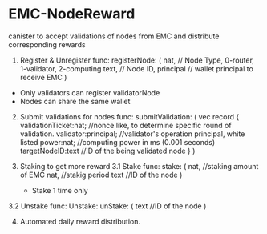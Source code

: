 # EMC-NodeReward
canister to accept validations of nodes from EMC and distribute corresponding rewards

1. Register & Unregister
  func: registerNode: (
    nat, // Node Type, 0-router, 1-validator, 2-computing
    text, // Node ID, 
    principal // wallet principal to receive EMC
  )
  - Only validators can register validatorNode
  - Nodes can share the same wallet

2. Submit validations for nodes
  func: submitValidation: (
    vec record {
      validationTicket:nat; //nonce like, to determine specific round of validation.
      validator:principal; //validator's operation principal, white listed
      power:nat;  //computing power in ms (0.001 seconds)
      targetNodeID:text //ID of the being validated node
    }
  )

3. Staking to get more reward
  3.1 Stake
    func: stake: (
      nat, //staking amount of EMC
      nat, //stakig period
      text //ID of the node
    )
    - Stake 1 time only
    
  3.2 Unstake
    func: Unstake: unStake: (
      text //ID of the node
    ) 
    

4. Automated daily reward distribution.
